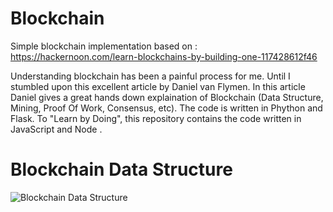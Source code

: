 # Blockchain
Simple blockchain implementation based on : https://hackernoon.com/learn-blockchains-by-building-one-117428612f46

Understanding blockchain has been a painful process for me. Until I stumbled upon this excellent article by Daniel van Flymen. In this article
Daniel gives a great hands down explaination of Blockchain (Data Structure, Mining, Proof Of Work, Consensus, etc). The code is written in
Phython and Flask. To "Learn by Doing", this repository contains the code written in JavaScript and Node .


# Blockchain Data Structure
![Blockchain Data Structure](https://github.com/fshaikh/Blockchain/blob/master/Blockchain.jpg)
